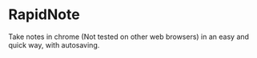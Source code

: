 # RapidNote
Take notes in chrome (Not tested on other web browsers) in an easy and quick way, with autosaving.


